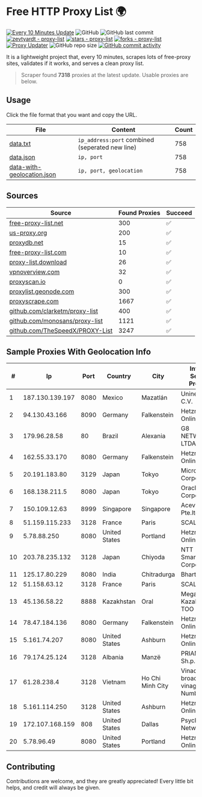 
# Free HTTP Proxy List 🌍

[![Every 10 Minutes Update](https://github.com/mertguvencli/http-proxy-list/actions/workflows/main.yml/badge.svg?branch=main)](https://github.com/mertguvencli/http-proxy-list/actions/workflows/main.yml)
![GitHub](https://img.shields.io/github/license/mertguvencli/http-proxy-list)
![GitHub last commit](https://img.shields.io/github/last-commit/mertguvencli/http-proxy-list)
[![zevtyardt - proxy-list](https://img.shields.io/static/v1?label=zevtyardt&message=proxy-list&color=blue&logo=github)](https://github.com/zevtyardt/proxy-list "Go to GitHub repo")
[![stars - proxy-list](https://img.shields.io/github/stars/zevtyardt/proxy-list?style=social)](https://github.com/zevtyardt/proxy-list)
[![forks - proxy-list](https://img.shields.io/github/forks/zevtyardt/proxy-list?style=social)](https://github.com/zevtyardt/proxy-list)
[![Proxy Updater](https://github.com/zevtyardt/proxy-list/workflows/Proxy%20Updater/badge.svg)](https://github.com/zevtyardt/proxy-list/actions?query=workflow:"Proxy+Updater")
![GitHub repo size](https://img.shields.io/github/repo-size/zevtyardt/proxy-list)
[![GitHub commit activity](https://img.shields.io/github/commit-activity/m/zevtyardt/proxy-list?logo=commits)](https://github.com/zevtyardt/proxy-list/commits/main)

It is a lightweight project that, every 10 minutes, scrapes lots of free-proxy sites, validates if it works, and serves a clean proxy list.

> Scraper found **7318** proxies at the latest update. Usable proxies are below.

## Usage

Click the file format that you want and copy the URL.

|File|Content|Count|
|----|-------|-----|
|[data.txt](https://raw.githubusercontent.com/mertguvencli/http-proxy-list/main/proxy-list/data.txt)|`ip_address:port` combined (seperated new line)|758|
|[data.json](https://raw.githubusercontent.com/mertguvencli/http-proxy-list/main/proxy-list/data.json)|`ip, port`|758|
|[data-with-geolocation.json](https://raw.githubusercontent.com/mertguvencli/http-proxy-list/main/proxy-list/data-with-geolocation.json)|`ip, port, geolocation`|758|

## Sources

|Source|Found Proxies|Succeed|
|------|-------------|-------|
|[free-proxy-list.net](https://free-proxy-list.net)|300|✅|
|[us-proxy.org](https://www.us-proxy.org)|200|✅|
|[proxydb.net](http://proxydb.net)|15|✅|
|[free-proxy-list.com](https://free-proxy-list.com/?page=&port=&type%5B%5D=http&type%5B%5D=https&up_time=0&search=Search)|10|✅|
|[proxy-list.download](https://www.proxy-list.download/HTTP)|26|✅|
|[vpnoverview.com](https://vpnoverview.com/privacy/anonymous-browsing/free-proxy-servers)|32|✅|
|[proxyscan.io](https://www.proxyscan.io)|0|✅|
|[proxylist.geonode.com](https://proxylist.geonode.com/api/proxy-list?limit=300&page=1&sort_by=lastChecked&sort_type=desc&protocols=http,https)|300|✅|
|[proxyscrape.com](https://api.proxyscrape.com/v2/?request=displayproxies&protocol=http&timeout=10000&country=all&ssl=all&anonymity=all)|1667|✅|
|[github.com/clarketm/proxy-list](https://raw.githubusercontent.com/clarketm/proxy-list/master/proxy-list-raw.txt)|400|✅|
|[github.com/monosans/proxy-list](https://raw.githubusercontent.com/monosans/proxy-list/main/proxies/http.txt)|1121|✅|
|[github.com/TheSpeedX/PROXY-List](https://raw.githubusercontent.com/TheSpeedX/PROXY-List/master/http.txt)|3247|✅|


## Sample Proxies With Geolocation Info

|#|Ip|Port|Country|City|Internet Service Provider|
|-|--|----|-------|----|-------------------------|
|1|187.130.139.197|8080|Mexico|Mazatlán|Uninet S.A. de C.V.|
|2|94.130.43.166|8090|Germany|Falkenstein|Hetzner Online GmbH|
|3|179.96.28.58|80|Brazil|Alexania|G8 NETWORKS LTDA|
|4|162.55.33.170|8080|Germany|Falkenstein|Hetzner Online GmbH|
|5|20.191.183.80|3129|Japan|Tokyo|Microsoft Corporation|
|6|168.138.211.5|8080|Japan|Tokyo|Oracle Corporation|
|7|150.109.12.63|8999|Singapore|Singapore|Aceville Pte.ltd|
|8|51.159.115.233|3128|France|Paris|SCALEWAY|
|9|5.78.88.250|8080|United States|Portland|Hetzner Online GmbH|
|10|203.78.235.132|3128|Japan|Chiyoda|NTT SmartConnect Corporation|
|11|125.17.80.229|8080|India|Chitradurga|Bharti Airtel|
|12|51.158.63.12|3128|France|Paris|SCALEWAY|
|13|45.136.58.22|8888|Kazakhstan|Oral|Megahost Kazakhstan TOO|
|14|78.47.184.136|8080|Germany|Falkenstein|Hetzner Online GmbH|
|15|5.161.74.207|8080|United States|Ashburn|Hetzner Online GmbH|
|16|79.174.25.124|3128|Albania|Manzë|PRIAM NET Sh.p.k.|
|17|61.28.238.4|3128|Vietnam|Ho Chi Minh City|Vinadata broadcast via vinagame AS Number|
|18|5.161.114.250|3128|United States|Ashburn|Hetzner Online GmbH|
|19|172.107.168.159|808|United States|Dallas|Psychz Networks|
|20|5.78.96.49|8080|United States|Portland|Hetzner Online GmbH|



## Contributing

Contributions are welcome, and they are greatly appreciated! Every
little bit helps, and credit will always be given.

